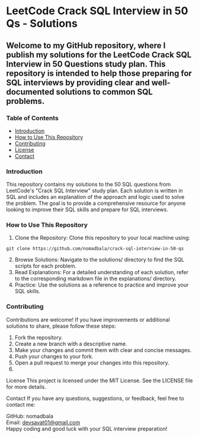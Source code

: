 # LeetCode Crack SQL Interview in 50 Qs - Solutions

## Welcome to my GitHub repository, where I publish my solutions for the LeetCode Crack SQL Interview in 50 Questions study plan. This repository is intended to help those preparing for SQL interviews by providing clear and well-documented solutions to common SQL problems.

### Table of Contents
* [Introduction](#introduction)
* [How to Use This Repository](#how_to_use_this_repository)
* [Contributing](#contributing)
* [License](#license)
* [Contact](#contact)

### Introduction <a name="introduction"></a>
This repository contains my solutions to the 50 SQL questions from LeetCode's "Crack SQL Interview" study plan. Each solution is written in SQL and includes an explanation of the approach and logic used to solve the problem. The goal is to provide a comprehensive resource for anyone looking to improve their SQL skills and prepare for SQL interviews.

### How to Use This Repository <a name="how_to_use_this_repository"></a>
1. Clone the Repository: Clone this repository to your local machine using:
```
git clone https://github.com/nomadbala/crack-sql-interview-in-50-qs
```
2. Browse Solutions: Navigate to the solutions/ directory to find the SQL scripts for each problem.
3. Read Explanations: For a detailed understanding of each solution, refer to the corresponding markdown file in the explanations/ directory.
4. Practice: Use the solutions as a reference to practice and improve your SQL skills.
   
### Contributing
Contributions are welcome! If you have improvements or additional solutions to share, please follow these steps:

1. Fork the repository.
2. Create a new branch with a descriptive name.
3. Make your changes and commit them with clear and concise messages.
4. Push your changes to your fork.
5. Open a pull request to merge your changes into this repository.
6. 
License
This project is licensed under the MIT License. See the LICENSE file for more details.

Contact
If you have any questions, suggestions, or feedback, feel free to contact me:

GitHub: nomadbala<br>
Email: devsayat01@gmail.com<br>
Happy coding and good luck with your SQL interview preparation!
